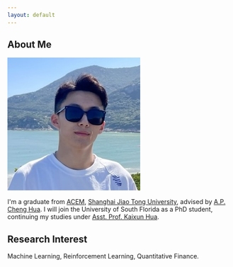 ```yaml
---
layout: default
---
```


## About Me

<img class="profile-picture" src="yuwang.jpeg">

I'm a graduate from [ACEM](https://www.acem.sjtu.edu.cn/en), [Shanghai Jiao Tong University](https://www.sjtu.edu.cn/), advised by [A.P. Cheng Hua](https://www.acem.sjtu.edu.cn/en/faculty/huacheng.html). I will join the University of South Florida as a PhD student, continuing my studies under [Asst. Prof. Kaixun Hua](https://kingsley1989.github.io/).

## Research Interest

Machine Learning, Reinforcement Learning, Quantitative Finance.

<!-- ## Publications

1. F.Bar, J.Doe: Effects of having a placeholder of a name
2. S.Holmes, J.Watson: Consequences of living with a sociopath in London -->

<!-- ## Typography

This is a [link](http://google.com). Something *italics* and something **bold**.

Here is a table

Year | Award | Category
-----|-------|--------
2014 | Emmy  | Won Outstanding Lead Actor in a miniseries or a movie
2015 | BAFTA | Nominated for Best Leading Actor for Sherlock
2014 | Satellite | Won Best Actor miniseries or television film

Here is a horizontal rule

---

Here is a blockquote

> To a great mind, nothing is little

## References

* Foo Bar: Head of Department, Placeholder Names, Lorem
* John Doe: Associate Professor, Department of Computer Science, Ipsum -->
